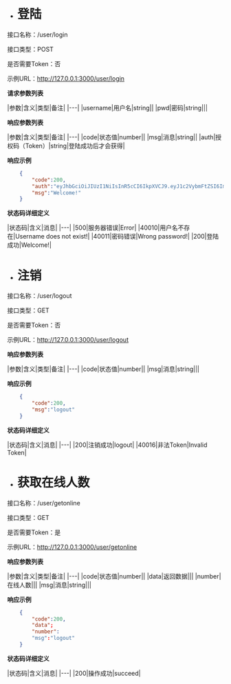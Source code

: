* #  登陆

接口名称：/user/login

接口类型：POST

是否需要Token：否

示例URL：http://127.0.0.1:3000/user/login



**请求参数列表**

|参数|含义|类型|备注|
|---|
|username|用户名|string||
|pwd|密码|string|||


**响应参数列表**

|参数|含义|类型|备注|
|---|
|code|状态值|number||
|msg|消息|string||
|auth|授权码（Token）|string|登陆成功后才会获得|


**响应示例**

```json
	{
		"code":200,
		"auth":"eyJhbGciOiJIUzI1NiIsInR5cCI6IkpXVCJ9.eyJ1c2VybmFtZSI6ImFkbWluIiwiaWF0IjoxNTAxNzI4MjIzLCJleHAiOjE1MDE3Mjg4MjN9.QjF4hsExvsBnpZwNajopLrklm3MXyMGxRzq6qFGBoFQ",
		"msg":"Welcome!"
	}
```

**状态码详细定义**

|状态码|含义|消息|
|---|
|500|服务器错误|Error|
|40010|用户名不存在|Username does not exist!|
|40011|密码错误|Wrong password!|
|200|登陆成功|Welcome!|

* # 注销

接口名称：/user/logout

接口类型：GET

是否需要Token：否

示例URL：http://127.0.0.1:3000/user/logout


**响应参数列表**

|参数|含义|类型|备注|
|---|
|code|状态值|number||
|msg|消息|string|||

**响应示例**
```json
	{
		"code":200,
		"msg":"logout"
	}
```

**状态码详细定义**

|状态码|含义|消息|
|---|
|200|注销成功|logout|
|40016|非法Token|Invalid Token|

* # 获取在线人数

接口名称：/user/getonline

接口类型：GET

是否需要Token：是

示例URL：http://127.0.0.1:3000/user/getonline


**响应参数列表**

|参数|含义|类型|备注|
|---|
|code|状态值|number||
|data|返回数据|||
|number|在线人数|||
|msg|消息|string|||

**响应示例**
```json
	{
		"code":200,
		"data";
		"number":
		"msg":"logout"
	}
```

**状态码详细定义**

|状态码|含义|消息|
|---|
|200|操作成功|succeed|